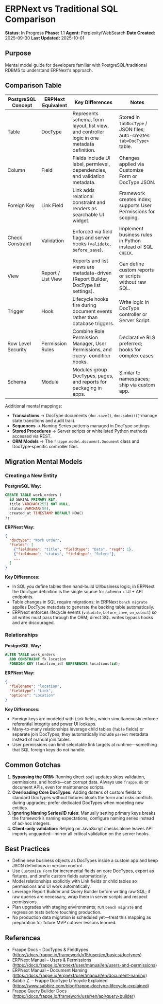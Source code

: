 # ERPNext vs Traditional SQL Comparison

**Status:** In Progress **Phase:** 1.1 **Agent:** Perplexity/WebSearch **Date
Created:** 2025-09-30 **Last Updated:** 2025-10-01

## Purpose

Mental model guide for developers familiar with PostgreSQL/traditional RDBMS to
understand ERPNext's approach.

## Comparison Table

| PostgreSQL Concept | ERPNext Equivalent | Key Differences                                                                             | Notes                                                                   |
| ------------------ | ------------------ | ------------------------------------------------------------------------------------------- | ----------------------------------------------------------------------- |
| Table              | DocType            | Represents schema, form layout, list view, and controller logic in one metadata definition. | Stored in `tabDocType` / JSON files; auto-creates `tab<DocType>` table. |
| Column             | Field              | Fields include UI label, permlevel, dependencies, and validation metadata.                  | Changes applied via Customize Form or DocType JSON.                     |
| Foreign Key        | Link Field         | Link adds relational constraint and renders as searchable UI widget.                        | Framework creates index; supports User Permissions for scoping.         |
| Check Constraint   | Validation         | Enforced via field flags and server hooks (`validate`, `before_save`).                      | Implement business rules in Python instead of SQL `CHECK`.              |
| View               | Report / List View | Reports and list views are metadata-driven (Report Builder, DocType list settings).         | Can define custom reports or scripts without raw SQL.                   |
| Trigger            | Hook               | Lifecycle hooks fire during document events rather than database triggers.                  | Write logic in DocType controller or Server Script.                     |
| Row Level Security | Permission Rules   | Combine Role Permission Manager, User Permissions, and query-condition hooks.               | Declarative RLS preferred; hooks for complex cases.                     |
| Schema             | Module             | Modules group DocTypes, pages, and reports for packaging in apps.                           | Similar to namespaces; ship via custom app.                             |

Additional mental mappings:

- **Transactions** → DocType documents (`doc.save()`, `doc.submit()` manage
  state transitions and audit trail).
- **Sequences** → Naming Series patterns managed in DocType settings.
- **Stored Procedures** → Server scripts or whitelisted Python methods accessed
  via REST.
- **ORM Models** → The `frappe.model.document.Document` class and
  DocType-specific controller files.

## Migration Mental Models

### Creating a New Entity

**PostgreSQL Way:**

```sql
CREATE TABLE work_orders (
  id SERIAL PRIMARY KEY,
  title VARCHAR(255) NOT NULL,
  status VARCHAR(50),
  created_at TIMESTAMP DEFAULT NOW()
);
```

**ERPNext Way:**

```json
{
  "doctype": "Work Order",
  "fields": [
    {"fieldname": "title", "fieldtype": "Data", "reqd": 1},
    {"fieldname": "status", "fieldtype": "Select"},
    ...
  ]
}
```

**Key Differences:**

- In SQL you define tables then hand-build UI/business logic; in ERPNext the
  DocType definition is the single source for schema + UI + API endpoints.
- Table changes in SQL require migrations; in ERPNext `bench migrate` applies
  DocType metadata to generate the backing table automatically.
- ERPNext enforces lifecycle events (`validate`, `before_save`, `on_submit`) so
  all writes must pass through the ORM; direct SQL writes bypass hooks and are
  discouraged.

### Relationships

**PostgreSQL Way:**

```sql
ALTER TABLE work_orders
  ADD CONSTRAINT fk_location
  FOREIGN KEY (location_id) REFERENCES locations(id);
```

**ERPNext Way:**

```json
{
  "fieldname": "location",
  "fieldtype": "Link",
  "options": "Location"
}
```

**Key Differences:**

- Foreign keys are modeled with `Link` fields, which simultaneously enforce
  referential integrity and power UI lookups.
- Many-to-many relationships leverage child tables (`Table` fields) or separate
  join DocTypes; they automatically include `parent` metadata instead of manual
  join tables.
- User permissions can limit selectable link targets at runtime—something that
  SQL foreign keys do not handle.

## Common Gotchas

<!-- Agent: Document common mistakes when transitioning from SQL to ERPNext -->

1. **Bypassing the ORM:** Running direct `psql` updates skips validation,
   permissions, and hooks—can corrupt data. Always use `frappe.db` or document
   APIs, even for maintenance scripts.
2. **Overloading Core DocTypes:** Adding dozens of custom fields to standard
   DocTypes without fixtures bloats the form and risks conflicts during
   upgrades; prefer dedicated DocTypes when modeling new entities.
3. **Ignoring Naming Series/ID rules:** Manually setting primary keys breaks the
   framework’s naming expectations; configure naming series instead of ad-hoc
   integers.
4. **Client-only validation:** Relying on JavaScript checks alone leaves API
   imports unguarded—mirror all critical validation on the server hooks.

## Best Practices

- Define new business objects as DocTypes inside a custom app and keep JSON
  definitions in version control.
- Use `Customize Form` for incremental fields on core DocTypes, export as
  fixtures, and prefix custom fields automatically.
- Model relationships explicitly with Link fields or child tables so permissions
  and UI work automatically.
- Leverage Report Builder and Query Builder before writing raw SQL; if raw
  queries are necessary, wrap them in server scripts and respect permissions.
- Plan upgrades with staging environments; run `bench migrate` and regression
  tests before touching production.
- No production data migration is scheduled yet—treat this mapping as
  preparation for future MVP cutover lessons learned.

## References

- Frappe Docs – DocTypes & Fieldtypes
  (<https://docs.frappe.io/framework/v15/user/en/basics/doctypes>)
- ERPNext Manual – Users & Permissions
  (<https://docs.frappe.io/erpnext/user/manual/en/users-and-permissions>)
- ERPNext Manual – Document Naming
  (<https://docs.frappe.io/erpnext/user/manual/en/document-naming>)
- Sabbir Z. – Frappe DocType Lifecycle Explained
  (<https://www.sabbirz.com/blog/frappe-doctype-lifecycle-explained>)
- Frappe Query Builder Docs
  (<https://docs.frappe.io/framework/user/en/api/query-builder>)
